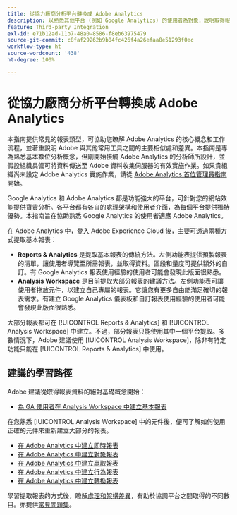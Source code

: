 ```yaml
---
title: 從協力廠商分析平台轉換成 Adobe Analytics
description: 以熟悉其他平台 (例如 Google Analytics) 的使用者為對象，說明取得報表的重要概念。
feature: Third-party Integration
exl-id: e71b12ad-11b7-48a0-8586-f8eb63975479
source-git-commit: c8faf29262b9b04fc426f4a26efaa8e51293f0ec
workflow-type: ht
source-wordcount: '438'
ht-degree: 100%

---
```


# 從協力廠商分析平台轉換成 Adobe Analytics

本指南提供常見的報表類型，可協助您瞭解 Adobe Analytics 的核心概念和工作流程，並著重說明 Adobe 與其他常用工具之間的主要相似處和差異。本指南是專為熟悉基本數位分析概念，但剛開始接觸 Adobe Analytics 的分析師所設計，並假設組織具備可將資料傳送至 Adobe 資料收集伺服器的有效實施作業。如果貴組織尚未設定 Adobe Analytics 實施作業，請從 [Adobe Analytics 首位管理員指南](/help/admin/admin-console/first-admin-guide.md)開始。

Google Analytics 和 Adobe Analytics 都是功能強大的平台，可針對您的網站效能提供寶貴分析。各平台都有各自的處理架構和使用者介面，為每個平台提供獨特優勢。本指南旨在協助熟悉 Google Analytics 的使用者適應 Adobe Analytics。

在 Adobe Analytics 中，登入 Adobe Experience Cloud 後，主要可透過兩種方式提取基本報表：

* **Reports &amp; Analytics** 是提取基本報表的傳統方法。左側功能表提供預製報表的清單，讓使用者導覽至所需報表，並取得資料。區段和量度可提供額外的自訂。有 Google Analytics 報表使用經驗的使用者可能會發現此版面很熟悉。
* **Analysis Workspace** 是目前提取大部分報表的建議方法。左側功能表可讓使用者拖放元件，以建立自己專屬的報表。它讓您有更多自由能滿足確切的報表需求。有建立 Google Analytics 儀表板和自訂報表使用經驗的使用者可能會發現此版面很熟悉。

大部分報表都可在 [!UICONTROL Reports &amp; Analytics] 和 [!UICONTROL Analysis Workspace] 中建立。不過，部分報表只能使用其中一個平台提取。多數情況下，Adobe 建議使用 [!UICONTROL Analysis Workspace]，除非有特定功能只能在 [!UICONTROL Reports &amp; Analytics] 中使用。

## 建議的學習路徑

Adobe 建議從取得報表資料的絕對基礎概念開始：

* [為 GA 使用者在 Analysis Workspace 中建立基本報表](reports/create-report.md)

在您熟悉 [!UICONTROL Analysis Workspace] 中的元件後，便可了解如何使用正確的元件來重新建立大部分的報表。

* [在 Adobe Analytics 中建立即時報表](reports/realtime-reports.md)
* [在 Adobe Analytics 中建立對象報表](reports/audience-reports.md)
* [在 Adobe Analytics 中建立贏取報表](reports/acquisition-reports.md)
* [在 Adobe Analytics 中建立行為報表](reports/behavior-reports.md)
* [在 Adobe Analytics 中建立轉換報表](reports/conversions-reports.md)

學習提取報表的方式後，瞭解[處理和架構差異](processing-differences.md)，有助於協調平台之間取得的不同數目。亦提供[常見問題集](faq.md)。
